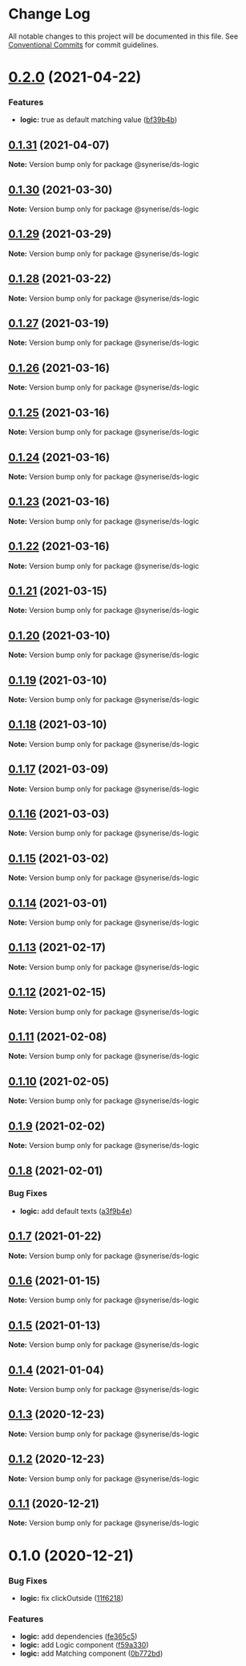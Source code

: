 # Change Log

All notable changes to this project will be documented in this file.
See [Conventional Commits](https://conventionalcommits.org) for commit guidelines.

# [0.2.0](https://github.com/Synerise/synerise-design/compare/@synerise/ds-logic@0.1.31...@synerise/ds-logic@0.2.0) (2021-04-22)


### Features

* **logic:** true as default matching value ([bf39b4b](https://github.com/Synerise/synerise-design/commit/bf39b4b619ec1392c293cb63f12dc9bdd3e2cb18))





## [0.1.31](https://github.com/Synerise/synerise-design/compare/@synerise/ds-logic@0.1.30...@synerise/ds-logic@0.1.31) (2021-04-07)

**Note:** Version bump only for package @synerise/ds-logic





## [0.1.30](https://github.com/Synerise/synerise-design/compare/@synerise/ds-logic@0.1.29...@synerise/ds-logic@0.1.30) (2021-03-30)

**Note:** Version bump only for package @synerise/ds-logic





## [0.1.29](https://github.com/Synerise/synerise-design/compare/@synerise/ds-logic@0.1.28...@synerise/ds-logic@0.1.29) (2021-03-29)

**Note:** Version bump only for package @synerise/ds-logic





## [0.1.28](https://github.com/Synerise/synerise-design/compare/@synerise/ds-logic@0.1.27...@synerise/ds-logic@0.1.28) (2021-03-22)

**Note:** Version bump only for package @synerise/ds-logic





## [0.1.27](https://github.com/Synerise/synerise-design/compare/@synerise/ds-logic@0.1.26...@synerise/ds-logic@0.1.27) (2021-03-19)

**Note:** Version bump only for package @synerise/ds-logic





## [0.1.26](https://github.com/Synerise/synerise-design/compare/@synerise/ds-logic@0.1.25...@synerise/ds-logic@0.1.26) (2021-03-16)

**Note:** Version bump only for package @synerise/ds-logic





## [0.1.25](https://github.com/Synerise/synerise-design/compare/@synerise/ds-logic@0.1.24...@synerise/ds-logic@0.1.25) (2021-03-16)

**Note:** Version bump only for package @synerise/ds-logic





## [0.1.24](https://github.com/Synerise/synerise-design/compare/@synerise/ds-logic@0.1.23...@synerise/ds-logic@0.1.24) (2021-03-16)

**Note:** Version bump only for package @synerise/ds-logic





## [0.1.23](https://github.com/Synerise/synerise-design/compare/@synerise/ds-logic@0.1.22...@synerise/ds-logic@0.1.23) (2021-03-16)

**Note:** Version bump only for package @synerise/ds-logic





## [0.1.22](https://github.com/Synerise/synerise-design/compare/@synerise/ds-logic@0.1.21...@synerise/ds-logic@0.1.22) (2021-03-16)

**Note:** Version bump only for package @synerise/ds-logic





## [0.1.21](https://github.com/Synerise/synerise-design/compare/@synerise/ds-logic@0.1.20...@synerise/ds-logic@0.1.21) (2021-03-15)

**Note:** Version bump only for package @synerise/ds-logic





## [0.1.20](https://github.com/Synerise/synerise-design/compare/@synerise/ds-logic@0.1.19...@synerise/ds-logic@0.1.20) (2021-03-10)

**Note:** Version bump only for package @synerise/ds-logic





## [0.1.19](https://github.com/Synerise/synerise-design/compare/@synerise/ds-logic@0.1.18...@synerise/ds-logic@0.1.19) (2021-03-10)

**Note:** Version bump only for package @synerise/ds-logic





## [0.1.18](https://github.com/Synerise/synerise-design/compare/@synerise/ds-logic@0.1.17...@synerise/ds-logic@0.1.18) (2021-03-10)

**Note:** Version bump only for package @synerise/ds-logic





## [0.1.17](https://github.com/Synerise/synerise-design/compare/@synerise/ds-logic@0.1.16...@synerise/ds-logic@0.1.17) (2021-03-09)

**Note:** Version bump only for package @synerise/ds-logic





## [0.1.16](https://github.com/Synerise/synerise-design/compare/@synerise/ds-logic@0.1.15...@synerise/ds-logic@0.1.16) (2021-03-03)

**Note:** Version bump only for package @synerise/ds-logic





## [0.1.15](https://github.com/Synerise/synerise-design/compare/@synerise/ds-logic@0.1.14...@synerise/ds-logic@0.1.15) (2021-03-02)

**Note:** Version bump only for package @synerise/ds-logic





## [0.1.14](https://github.com/Synerise/synerise-design/compare/@synerise/ds-logic@0.1.13...@synerise/ds-logic@0.1.14) (2021-03-01)

**Note:** Version bump only for package @synerise/ds-logic





## [0.1.13](https://github.com/Synerise/synerise-design/compare/@synerise/ds-logic@0.1.12...@synerise/ds-logic@0.1.13) (2021-02-17)

**Note:** Version bump only for package @synerise/ds-logic





## [0.1.12](https://github.com/Synerise/synerise-design/compare/@synerise/ds-logic@0.1.11...@synerise/ds-logic@0.1.12) (2021-02-15)

**Note:** Version bump only for package @synerise/ds-logic





## [0.1.11](https://github.com/Synerise/synerise-design/compare/@synerise/ds-logic@0.1.10...@synerise/ds-logic@0.1.11) (2021-02-08)

**Note:** Version bump only for package @synerise/ds-logic





## [0.1.10](https://github.com/Synerise/synerise-design/compare/@synerise/ds-logic@0.1.9...@synerise/ds-logic@0.1.10) (2021-02-05)

**Note:** Version bump only for package @synerise/ds-logic





## [0.1.9](https://github.com/Synerise/synerise-design/compare/@synerise/ds-logic@0.1.8...@synerise/ds-logic@0.1.9) (2021-02-02)

**Note:** Version bump only for package @synerise/ds-logic





## [0.1.8](https://github.com/Synerise/synerise-design/compare/@synerise/ds-logic@0.1.7...@synerise/ds-logic@0.1.8) (2021-02-01)


### Bug Fixes

* **logic:** add default texts ([a3f9b4e](https://github.com/Synerise/synerise-design/commit/a3f9b4ef5a09c6402805b3575cf05eb20d7ef1e3))





## [0.1.7](https://github.com/Synerise/synerise-design/compare/@synerise/ds-logic@0.1.6...@synerise/ds-logic@0.1.7) (2021-01-22)

**Note:** Version bump only for package @synerise/ds-logic





## [0.1.6](https://github.com/Synerise/synerise-design/compare/@synerise/ds-logic@0.1.5...@synerise/ds-logic@0.1.6) (2021-01-15)

**Note:** Version bump only for package @synerise/ds-logic





## [0.1.5](https://github.com/Synerise/synerise-design/compare/@synerise/ds-logic@0.1.4...@synerise/ds-logic@0.1.5) (2021-01-13)

**Note:** Version bump only for package @synerise/ds-logic





## [0.1.4](https://github.com/Synerise/synerise-design/compare/@synerise/ds-logic@0.1.3...@synerise/ds-logic@0.1.4) (2021-01-04)

**Note:** Version bump only for package @synerise/ds-logic





## [0.1.3](https://github.com/Synerise/synerise-design/compare/@synerise/ds-logic@0.1.2...@synerise/ds-logic@0.1.3) (2020-12-23)

**Note:** Version bump only for package @synerise/ds-logic





## [0.1.2](https://github.com/Synerise/synerise-design/compare/@synerise/ds-logic@0.1.1...@synerise/ds-logic@0.1.2) (2020-12-23)

**Note:** Version bump only for package @synerise/ds-logic





## [0.1.1](https://github.com/Synerise/synerise-design/compare/@synerise/ds-logic@0.1.0...@synerise/ds-logic@0.1.1) (2020-12-21)

**Note:** Version bump only for package @synerise/ds-logic





# 0.1.0 (2020-12-21)


### Bug Fixes

* **logic:** fix clickOutside ([11f6218](https://github.com/Synerise/synerise-design/commit/11f62187ccbd29848b850fb6fc5bddecb818a875))


### Features

* **logic:** add dependencies ([fe365c5](https://github.com/Synerise/synerise-design/commit/fe365c5cee24951ec4b895eb573e8b99b78b7125))
* **logic:** add Logic component ([f59a330](https://github.com/Synerise/synerise-design/commit/f59a330b63310cafa2c21223908bfb0f5029985f))
* **logic:** add Matching component ([0b772bd](https://github.com/Synerise/synerise-design/commit/0b772bde72df48ebf96841927e70b753a752462d))
